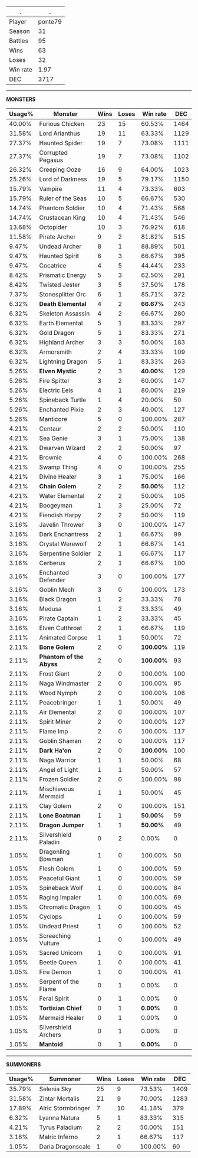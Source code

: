 .|.
|-|-
Player|ponte79
Season|31
Battles|95
Wins|63
Loses|32
Win rate|1.97
DEC|3717

---
**MONSTERS**

Usage%|Monster|Wins|Loses|Win rate|DEC|
-|-|-|-|-|-|
40.00%|Furious Chicken|23|15|60.53%|1464|
31.58%|Lord Arianthus|19|11|63.33%|1129|
27.37%|Haunted Spider|19|7|73.08%|1111|
27.37%|Corrupted Pegasus|19|7|73.08%|1102|
26.32%|Creeping Ooze|16|9|64.00%|1023|
25.26%|Lord of Darkness|19|5|79.17%|1150|
15.79%|Vampire|11|4|73.33%|603|
15.79%|Ruler of the Seas|10|5|66.67%|530|
14.74%|Phantom Soldier|10|4|71.43%|568|
14.74%|Crustacean King|10|4|71.43%|546|
13.68%|Octopider|10|3|76.92%|618|
11.58%|Pirate Archer|9|2|81.82%|515|
9.47%|Undead Archer|8|1|88.89%|501|
9.47%|Haunted Spirit|6|3|66.67%|395|
9.47%|Cocatrice|4|5|44.44%|233|
8.42%|Prismatic Energy|5|3|62.50%|291|
8.42%|Twisted Jester|3|5|37.50%|178|
7.37%|Stonesplitter Orc|6|1|85.71%|372|
6.32%|**Death Elemental**|4|2|**66.67%**|243|
6.32%|Skeleton Assassin|4|2|66.67%|280|
6.32%|Earth Elemental|5|1|83.33%|297|
6.32%|Gold Dragon|5|1|83.33%|271|
6.32%|Highland Archer|3|3|50.00%|183|
6.32%|Armorsmith|2|4|33.33%|109|
6.32%|Lightning Dragon|5|1|83.33%|263|
5.26%|**Elven Mystic**|2|3|**40.00%**|129|
5.26%|Fire Spitter|3|2|60.00%|147|
5.26%|Electric Eels|4|1|80.00%|219|
5.26%|Spineback Turtle|1|4|20.00%|50|
5.26%|Enchanted Pixie|2|3|40.00%|127|
5.26%|Manticore|5|0|100.00%|287|
4.21%|Centaur|2|2|50.00%|110|
4.21%|Sea Genie|3|1|75.00%|138|
4.21%|Dwarven Wizard|2|2|50.00%|97|
4.21%|Brownie|4|0|100.00%|268|
4.21%|Swamp Thing|4|0|100.00%|255|
4.21%|Divine Healer|3|1|75.00%|166|
4.21%|**Chain Golem**|2|2|**50.00%**|112|
4.21%|Water Elemental|2|2|50.00%|105|
4.21%|Boogeyman|1|3|25.00%|72|
4.21%|Fiendish Harpy|2|2|50.00%|119|
3.16%|Javelin Thrower|3|0|100.00%|147|
3.16%|Dark Enchantress|2|1|66.67%|99|
3.16%|Crystal Werewolf|2|1|66.67%|141|
3.16%|Serpentine Soldier|2|1|66.67%|117|
3.16%|Cerberus|2|1|66.67%|100|
3.16%|Enchanted Defender|3|0|100.00%|177|
3.16%|Goblin Mech|3|0|100.00%|173|
3.16%|Black Dragon|1|2|33.33%|78|
3.16%|Medusa|1|2|33.33%|49|
3.16%|Pirate Captain|1|2|33.33%|45|
3.16%|Elven Cutthroat|2|1|66.67%|119|
2.11%|Animated Corpse|1|1|50.00%|72|
2.11%|**Bone Golem**|2|0|**100.00%**|119|
2.11%|**Phantom of the Abyss**|2|0|**100.00%**|93|
2.11%|Frost Giant|2|0|100.00%|100|
2.11%|Naga Windmaster|2|0|100.00%|95|
2.11%|Wood Nymph|2|0|100.00%|106|
2.11%|Peacebringer|1|1|50.00%|49|
2.11%|Air Elemental|2|0|100.00%|107|
2.11%|Spirit Miner|2|0|100.00%|127|
2.11%|Flame Imp|2|0|100.00%|117|
2.11%|Goblin Shaman|2|0|100.00%|117|
2.11%|**Dark Ha'on**|2|0|**100.00%**|100|
2.11%|Naga Warrior|1|1|50.00%|68|
2.11%|Angel of Light|1|1|50.00%|57|
2.11%|Frozen Soldier|2|0|100.00%|98|
2.11%|Mischievous Mermaid|1|1|50.00%|45|
2.11%|Clay Golem|2|0|100.00%|151|
2.11%|**Lone Boatman**|1|1|**50.00%**|59|
2.11%|**Dragon Jumper**|1|1|**50.00%**|49|
2.11%|Silvershield Paladin|0|2|0.00%|0|
1.05%|Dragonling Bowman|1|0|100.00%|50|
1.05%|Flesh Golem|1|0|100.00%|59|
1.05%|Peaceful Giant|1|0|100.00%|59|
1.05%|Spineback Wolf|1|0|100.00%|84|
1.05%|Raging Impaler|1|0|100.00%|69|
1.05%|Chromatic Dragon|1|0|100.00%|45|
1.05%|Cyclops|1|0|100.00%|59|
1.05%|Undead Priest|1|0|100.00%|52|
1.05%|Screeching Vulture|1|0|100.00%|49|
1.05%|Sacred Unicorn|1|0|100.00%|91|
1.05%|Beetle Queen|1|0|100.00%|41|
1.05%|Fire Demon|1|0|100.00%|41|
1.05%|Serpent of the Flame|0|1|0.00%|0|
1.05%|Feral Spirit|0|1|0.00%|0|
1.05%|**Tortisian Chief**|0|1|**0.00%**|0|
1.05%|Mermaid Healer|0|1|0.00%|0|
1.05%|Silvershield Archers|0|1|0.00%|0|
1.05%|**Mantoid**|0|1|**0.00%**|0|

---
**SUMMONERS**

Usage%|Summoner|Wins|Loses|Win rate|DEC|
-|-|-|-|-|-|
35.79%|Selenia Sky|25|9|73.53%|1409|
31.58%|Zintar Mortalis|21|9|70.00%|1283|
17.89%|Alric Stormbringer|7|10|41.18%|379|
6.32%|Lyanna Natura|5|1|83.33%|315|
4.21%|Tyrus Paladium|2|2|50.00%|151|
3.16%|Malric Inferno|2|1|66.67%|117|
1.05%|Daria Dragonscale|1|0|100.00%|60|

